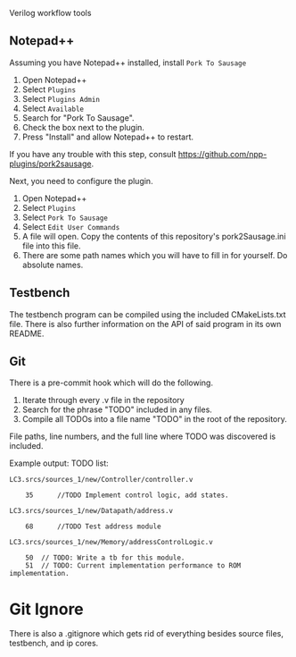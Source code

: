 Verilog workflow tools

## Notepad++
Assuming you have Notepad++ installed, install ```Pork To Sausage```

1. Open Notepad++
2. Select `Plugins`
3. Select `Plugins Admin`
4. Select `Available`
5. Search for "Pork To Sausage".
6. Check the box next to the plugin.
7. Press "Install" and allow Notepad++ to restart.

If you have any trouble with this step, consult https://github.com/npp-plugins/pork2sausage.

Next, you need to configure the plugin.

1. Open Notepad++
2. Select `Plugins`
3. Select `Pork To Sausage`
4. Select `Edit User Commands`
5. A file will open. Copy the contents of this repository's pork2Sausage.ini file into this file.
6. There are some path names which you will have to fill in for yourself. Do absolute names.

## Testbench

The testbench program can be compiled using the included CMakeLists.txt file.
There is also further information on the API of said program in its own README.

## Git 

There is a pre-commit hook which will do the following.

1. Iterate through every .v file in the repository
2. Search for the phrase "TODO" included in any files.
3. Compile all TODOs into a file name "TODO" in the root of the repository.

File paths, line numbers, and the full line where TODO was discovered is included.

Example output:
	TODO list:

	LC3.srcs/sources_1/new/Controller/controller.v

		35 		//TODO Implement control logic, add states.

	LC3.srcs/sources_1/new/Datapath/address.v

		68 		//TODO Test address module

	LC3.srcs/sources_1/new/Memory/addressControlLogic.v

		50 	// TODO: Write a tb for this module.
		51 	// TODO: Current implementation performance to ROM implementation.

# Git Ignore

There is also a .gitignore which gets rid of everything besides source files, testbench, and ip cores.
